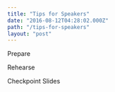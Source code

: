 ```yaml
---
title: "Tips for Speakers"
date: "2016-08-12T04:28:02.000Z"
path: "/tips-for-speakers"
layout: "post"
---
```

Prepare

Rehearse

Checkpoint Slides

